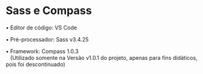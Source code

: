 # Sass e Compass



• Editor de código: VS Code

• Pré-processador: Sass v3.4.25

• Framework: Compass 1.0.3<br>
&nbsp;&nbsp;  (Utilizado somente na Versão v1.0.1 do projeto, apenas para fins didáticos, pois foi descontinuado)

